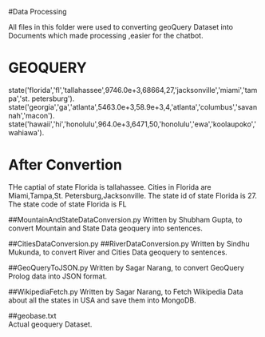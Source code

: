 #Data Processing

All files in this folder were used to converting geoQuery Dataset into Documents which made processing ,easier for the chatbot.


GEOQUERY
====================
state('florida','fl','tallahassee',9746.0e+3,68664,27,'jacksonville','miami','tampa','st. petersburg').
state('georgia','ga','atlanta',5463.0e+3,58.9e+3,4,'atlanta','columbus','savannah','macon').
state('hawaii','hi','honolulu',964.0e+3,6471,50,'honolulu','ewa','koolaupoko','wahiawa').

After Convertion
====================
THe captial of state Florida is tallahassee.
Cities in Florida are Miami,Tampa,St. Petersburg,Jacksonville.
The state id of state Florida is 27.
The state code of state Florida is FL


##MountainAndStateDataConversion.py
Written by Shubham Gupta, to convert Mountain and State Data geoquery into sentences.

##CitiesDataConversion.py
##RiverDataConversion.py
Written by Sindhu Mukunda, to convert River and Cities Data geoquery to sentences.

##GeoQueryToJSON.py	
Written by Sagar Narang, to convert GeoQuery Prolog data into JSON format.

##WikipediaFetch.py	
Written by Sagar Narang, to Fetch Wikipedia Data about all the states in USA and save them into MongoDB.

##geobase.txt	
Actual geoquery Dataset.
